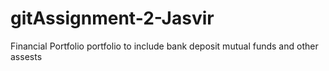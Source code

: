 # gitAssignment-2-Jasvir
Financial Portfolio
portfolio to include bank deposit mutual funds and other assests